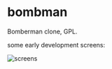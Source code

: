 # bombman

Bomberman clone, GPL.

some early development screens:

![screens](http://i.imgur.com/ucf8wa7.png)
